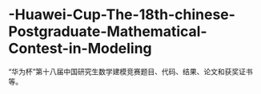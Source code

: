 # -Huawei-Cup-The-18th-chinese-Postgraduate-Mathematical-Contest-in-Modeling
“华为杯”第十八届中国研究生数学建模竞赛题目、代码、结果、论文和获奖证书等。
